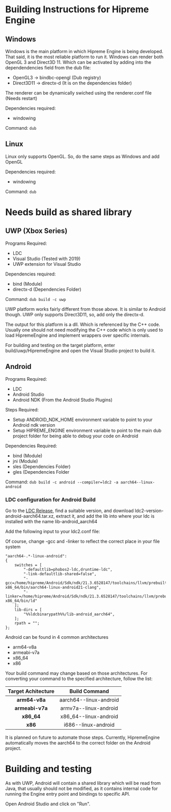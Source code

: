 # Building Instructions for Hipreme Engine


## Windows

Windows is the main platform in which Hipreme Engine is being developed. That said, it is the most reliable platform to run it. Windows can render both OpenGL 3 and Direct3D 11. Which can be activated by adding into the dependendencies field from the dub file:

- OpenGL3 -> bindbc-opengl (Dub registry)
- Direct3D11 -> directx-d (It is on the dependencies folder)

The renderer can be dynamically swiched using the renderer.conf file (Needs restart)

Dependencies required:

- windowing

Command: `dub`

## Linux

Linux only supports OpenGL. So, do the same steps as Windows and add OpenGL

Dependencies required:

- windowing

Command: `dub`

# Needs build as shared library

## UWP (Xbox Series)

Programs Required:
- LDC
- Visual Studio (Tested with 2019)
- UWP extension for Visual Studio


Dependencies required:

- bind (Module)
- directx-d (Dependencies Folder)

Command: `dub build -c uwp`


UWP platform works fairly different from those above. It is similar to Android though. UWP only supports Direct3D11, so, add only the directx-d.

The output for this platform is a dll. Which is referenced by the C++ code. Usually one should not need modifying the C++ code which is only used to load HipremeEngine and implement wrappers over specific internals.

For building and testing on the target platform, enter build/uwp/HipremeEngine and open the Visual Studio project to build it.


## Android

Programs Required:

- LDC 
- Android Studio
- Android NDK (From the Android Studio Plugins)

Steps Required:

- Setup ANDROID_NDK_HOME environment variable to point to your Android ndk version
- Setup HIPREME_ENGINE environment variable to point to the main dub project folder for being able to debug your code on Android


Dependencies Required:

- bind (Module)
- jni (Module)
- sles (Dependencies Folder)
- gles (Dependencies Folder


Command: `dub build -c android --compiler=ldc2 -a aarch64--linux-android`

### LDC configuration for Android Build

Go to the [LDC Release](https://github.com/ldc-developers/ldc/releases/), find a suitable version, and download ldc2-version-android-aarch64.tar.xz, extract it, and add the lib into where your ldc is installed with the name lib-android_aarch64

Add the following input to your ldc2.conf file:

Of course, change -gcc and -linker to reflect the correct place in your file system
```
"aarch64-.*-linux-android":
{
    switches = [
        "-defaultlib=phobos2-ldc,druntime-ldc",
        "-link-defaultlib-shared=false",
        "-gcc=/home/hipreme/Android/Sdk/ndk/21.3.6528147/toolchains/llvm/prebuilt/linux-x86_64/bin/aarch64-linux-android21-clang",
        "-linker=/home/hipreme/Android/Sdk/ndk/21.3.6528147/toolchains/llvm/prebuilt/linux-x86_64/bin/ld"
    ];
    lib-dirs = [
        "%%ldcbinarypath%%/lib-android_aarch64",
    ];
    rpath = "";
};
```

Android can be found in 4 common architectures

- arm64-v8a
- armeabi-v7a
- x86_64
- x86

Your build command may change based on those architectures. For converting your command to the specified architecture, follow the list:

| Target Achitecture | Build Command |
|:------------------:|:-------------:|
|**arm64-v8a**| aarch64--linux-android | 
|**armeabi-v7a**| armv7a--linux-android |  
|**x86_64**| x86_64--linux-android |  
|**x86**| i686--linux-android |    

It is planned on future to automate those steps.
Currently, HipremeEngine automatically moves the aarch64 to the correct folder on the Android project.


# Building and testing

As with UWP, Android will contain a shared library which will be read from Java, that usually should not be modified, as it contains internal code for running the Engine entry point and bindings to specific API.

Open Android Studio and click on "Run".